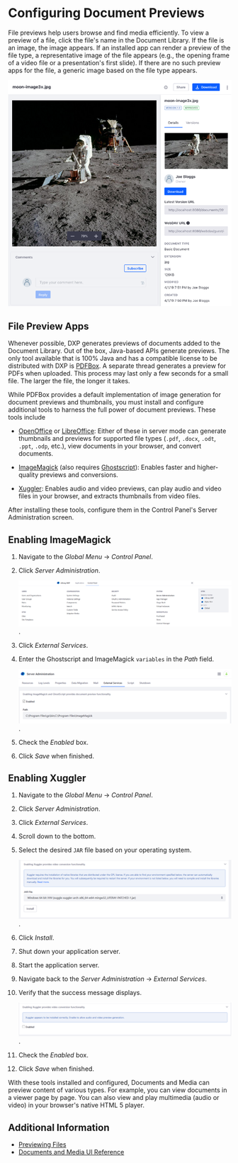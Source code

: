 # Configuring Document Previews

File previews help users browse and find media efficiently. To view a preview of a file, click the file's name in the Document Library. If the file is an image, the image appears. If an installed app can render a preview of the file type, a representative image of the file appears (e.g., the opening frame of a video file or a presentation's first slide). If there are no such preview apps for the file, a generic image based on the file type appears.

![File previews show file contents.](./configuring-document-previews/images/01.png)

## File Preview Apps

Whenever possible, DXP generates previews of documents added to the Document Library. Out of the box, Java-based APIs generate previews. The only tool available that is 100% Java and has a compatible license to be distributed with DXP is [PDFBox](https://pdfbox.apache.org).
A separate thread generates a preview for PDFs when uploaded. This process may last only a few seconds for a small file. The larger the file, the longer it takes.

While PDFBox provides a default implementation of image generation for document previews and thumbnails, you must install and configure additional tools to harness the full power of document previews. These tools include

-   [OpenOffice](http://www.openoffice.org) or [LibreOffice](http://www.libreoffice.org):
    Either of these in server mode can generate thumbnails and previews for supported file types (`.pdf`, `.docx`, `.odt`, `.ppt`, `.odp`, etc.), view documents in your browser, and convert documents.

-   [ImageMagick](http://www.imagemagick.org) (also requires [Ghostscript](http://www.ghostscript.com)): Enables faster and higher-quality previews and conversions.

-   [Xuggler](http://www.xuggle.com/xuggler): Enables audio and video previews, can play audio and video files in your browser, and extracts thumbnails from video files.

After installing these tools, configure them in the Control Panel's Server Administration screen.

## Enabling ImageMagick

1. Navigate to the _Global Menu_ &rarr; _Control Panel_.
1. Click _Server Administration_.

    ![Navigate to the Server Administration to install the preview tools.](./configuring-document-previews/images/02.png).

1. Click _External Services_.
1. Enter the Ghostscript and ImageMagick `variables` in the _Path_ field.

    ![Enable Ghostscript and ImageMagick.](./configuring-document-previews/images/03.png).

1. Check the _Enabled_ box.
1. Click _Save_ when finished.

## Enabling Xuggler

1. Navigate to the _Global Menu_ &rarr; _Control Panel_.
1. Click _Server Administration_.
1. Click _External Services_.
1. Scroll down to the bottom.
1. Select the desired `JAR` file based on your operating system.

    ![Xuggler provides video conversion functionality.](./configuring-document-previews/images/04.png).

1. Click _Install_.
1. Shut down your application server.
1. Start the application server.
1. Navigate back to the _Server Administration_ &rarr; _External Services_.
1. Verify that the success message displays.

    ![Enable Xuggler once it has been installed.](./configuring-document-previews/images/05.png).

1. Check the _Enabled_ box.
1. Click _Save_ when finished.

With these tools installed and configured, Documents and Media can preview content of various types. For example, you can view documents in a viewer page by page. You can also view and play multimedia (audio or video) in your browser's native HTML 5 player.

## Additional Information

-   [Previewing Files](../uploading-and-managing/previewing-files.md)
-   [Documents and Media UI Reference](../documents-and-media-ui-reference.md)
